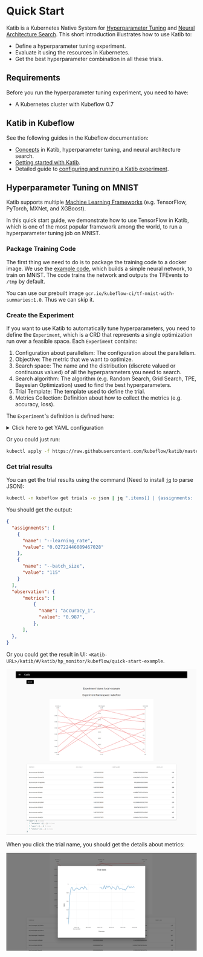 # Quick Start

Katib is a Kubernetes Native System for [Hyperparameter Tuning][1] and [Neural Architecture Search][2]. This short introduction illustrates how to use Katib to:

- Define a hyperparameter tuning experiment.
- Evaluate it using the resources in Kubernetes.
- Get the best hyperparameter combination in all these trials.

## Requirements

Before you run the hyperparameter tuning experiment, you need to have:

- A Kubernetes cluster with Kubeflow 0.7

## Katib in Kubeflow

See the following guides in the Kubeflow documentation:

* [Concepts](https://www.kubeflow.org/docs/components/hyperparameter-tuning/overview/) 
  in Katib, hyperparameter tuning, and neural architecture search.
* [Getting started with Katib](https://kubeflow.org/docs/components/hyperparameter-tuning/hyperparameter/).
* Detailed guide to [configuring and running a Katib 
  experiment](https://kubeflow.org/docs/components/hyperparameter-tuning/experiment/).

## Hyperparameter Tuning on MNIST

Katib supports multiple [Machine Learning Frameworks](https://en.wikipedia.org/wiki/Comparison_of_deep-learning_software) (e.g. TensorFlow, PyTorch, MXNet, and XGBoost).

In this quick start guide, we demonstrate how to use TensorFlow in Katib, which is one of the most popular framework among the world, to run a hyperparameter tuning job on MNIST.

### Package Training Code

The first thing we need to do is to package the training code to a docker image. We use the [example code](https://github.com/kubeflow/tf-operator/blob/master/examples/v1/mnist_with_summaries/mnist_with_summaries.py), which builds a simple neural network, to train on MNIST. The code trains the network and outputs the TFEvents to `/tmp` by default.

You can use our prebuilt image `gcr.io/kubeflow-ci/tf-mnist-with-summaries:1.0`. Thus we can skip it.

### Create the Experiment

If you want to use Katib to automatically tune hyperparameters, you need to define the `Experiment`, which is a CRD that represents a single optimization run over a feasible space. Each `Experiment` contains:

1. Configuration about parallelism: The configuration about the parallelism.
1. Objective: The metric that we want to optimize.
1. Search space: The name and the distribution (discrete valued or continuous valued) of all the hyperparameters you need to search.
1. Search algorithm: The algorithm (e.g. Random Search, Grid Search, TPE, Bayesian Optimization) used to find the best hyperparameters.
1. Trial Template: The template used to define the trial.
1. Metrics Collection: Definition about how to collect the metrics (e.g. accuracy, loss).

The `Experiment`'s definition is defined here:

<details>
  <summary>Click here to get YAML configuration</summary>

```yaml
apiVersion: "kubeflow.org/v1alpha3"
kind: Experiment
metadata:
  namespace: kubeflow
  name: tfjob-example
spec:
  parallelTrialCount: 3
  maxTrialCount: 12
  maxFailedTrialCount: 3
  objective:
    type: maximize
    goal: 0.99
    objectiveMetricName: accuracy_1
  algorithm:
    algorithmName: random
  metricsCollectorSpec:
    source:
      fileSystemPath:
        path: /train
        kind: Directory
    collector:
      kind: TensorFlowEvent
  parameters:
    - name: --learning_rate
      parameterType: double
      feasibleSpace:
        min: "0.01"
        max: "0.05"
    - name: --batch_size
      parameterType: int
      feasibleSpace:
        min: "100"
        max: "200"
  trialTemplate:
    goTemplate:
        rawTemplate: |-
          apiVersion: "kubeflow.org/v1"
          kind: TFJob
          metadata:
            name: {{.Trial}}
            namespace: {{.NameSpace}}
          spec:
           tfReplicaSpecs:
            Worker:
              replicas: 1 
              restartPolicy: OnFailure
              template:
                spec:
                  containers:
                    - name: tensorflow 
                      image: gcr.io/kubeflow-ci/tf-mnist-with-summaries:1.0
                      imagePullPolicy: Always
                      command:
                        - "python"
                        - "/var/tf_mnist/mnist_with_summaries.py"
                        - "--log_dir=/train/metrics"
                        {{- with .HyperParameters}}
                        {{- range .}}
                        - "{{.Name}}={{.Value}}"
                        {{- end}}
                        {{- end}}
```

The experiment has two hyperparameters defined in `parameters`： `--learning_rate` and `--batch_size`. We decide to use random search algorithm, and collect metrics from the TF Events.

</details>

Or you could just run:

```bash
kubectl apply -f https://raw.githubusercontent.com/kubeflow/katib/master/examples/v1alpha3/tfjob-example.yaml
```

### Get trial results

You can get the trial results using the command (Need to install [`jq`](https://stedolan.github.io/jq/download/) to parse JSON):

```bash
kubectl -n kubeflow get trials -o json | jq ".items[] | {assignments: .spec.parameterAssignments, observation: .status.observation}"
```

You should get the output:

```json
{
  "assignments": [
    {
      "name": "--learning_rate",
      "value": "0.02722446089467028"
    },
    {
      "name": "--batch_size",
      "value": "115"
    }
  ],
  "observation": {
      "metrics": [
          {
            "name": "accuracy_1",
            "value": "0.987",
          },
      ],
  },
}
```

Or you could get the result in UI: `<Katib-URL>/katib/#/katib/hp_monitor/kubeflow/quick-start-example`.

![](./images/quickstart.png)

When you click the trial name, you should get the details about metrics:

![](./images/quickstart-trial.png)

<!-- ## Hyperparameter Tuning with Distributed Training on MNIST -->

[1]: https://en.wikipedia.org/wiki/Hyperparameter_optimization
[2]: https://en.wikipedia.org/wiki/Neural_architecture_search